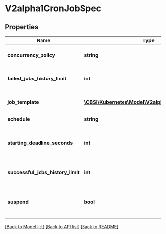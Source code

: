# V2alpha1CronJobSpec

## Properties
Name | Type | Description | Notes
------------ | ------------- | ------------- | -------------
**concurrency_policy** | **string** | Specifies how to treat concurrent executions of a Job. Defaults to Allow. | [optional] 
**failed_jobs_history_limit** | **int** | The number of failed finished jobs to retain. This is a pointer to distinguish between explicit zero and not specified. | [optional] 
**job_template** | [**\CBSi\Kubernetes\Model\V2alpha1JobTemplateSpec**](V2alpha1JobTemplateSpec.md) | Specifies the job that will be created when executing a CronJob. | 
**schedule** | **string** | The schedule in Cron format, see https://en.wikipedia.org/wiki/Cron. | 
**starting_deadline_seconds** | **int** | Optional deadline in seconds for starting the job if it misses scheduled time for any reason.  Missed jobs executions will be counted as failed ones. | [optional] 
**successful_jobs_history_limit** | **int** | The number of successful finished jobs to retain. This is a pointer to distinguish between explicit zero and not specified. | [optional] 
**suspend** | **bool** | This flag tells the controller to suspend subsequent executions, it does not apply to already started executions.  Defaults to false. | [optional] 

[[Back to Model list]](../README.md#documentation-for-models) [[Back to API list]](../README.md#documentation-for-api-endpoints) [[Back to README]](../README.md)


